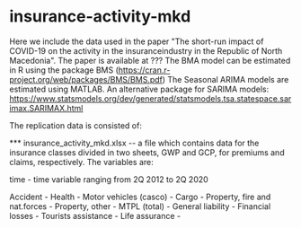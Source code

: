 # insurance-activity-mkd


Here we include the data used in the paper "The short-run impact of COVID-19 on the activity in the insuranceindustry in the Republic of North Macedonia". 
The paper is available at ???
The BMA model can be estimated in R using the package BMS (https://cran.r-project.org/web/packages/BMS/BMS.pdf)
The Seasonal ARIMA models are estimated using MATLAB. 
An alternative package for SARIMA models: https://www.statsmodels.org/dev/generated/statsmodels.tsa.statespace.sarimax.SARIMAX.html 

The replication data is consisted of:

*** insurance_activity_mkd.xlsx -- a file which contains data for the insurance classes divided in two sheets, GWP and GCP, for premiums and claims, respectively. The variables are:

time - time variable ranging from 2Q 2012 to 2Q 2020

Accident -
Health - 
Motor vehicles (casco) - 
Cargo - 
Property, fire and nat.forces - 
Property, other - 
MTPL (total) - 
General liability - 
Financial losses - 
Tourists assistance - 
Life assurance - 
